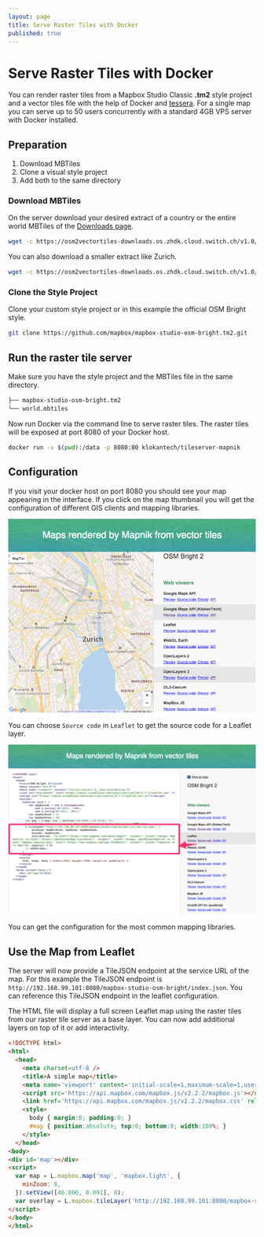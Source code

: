 ```yaml
---
layout: page
title: Serve Raster Tiles with Docker
published: true
---
```


# Serve Raster Tiles with Docker

You can render raster tiles from a Mapbox Studio Classic **.tm2** style project and a vector tiles file
with the help of Docker and [tessera](https://github.com/mojodna/tessera).
For a single map you can serve up to 50 users concurrently with a standard 4GB VPS server with Docker installed.

## Preparation

1. Download MBTiles
2. Clone a visual style project
3. Add both to the same directory

### Download MBTiles

On the server download your desired extract of a country or the
entire world MBTiles of the [Downloads page](/downloads).

```bash
wget -c https://osm2vectortiles-downloads.os.zhdk.cloud.switch.ch/v1.0/world.mbtiles
```

You can also download a smaller extract like Zurich.

```bash
wget -c https://osm2vectortiles-downloads.os.zhdk.cloud.switch.ch/v1.0/extracts/zurich.mbtiles
```

### Clone the Style Project

Clone your custom style project or in this example the official OSM Bright style.

```bash
git clone https://github.com/mapbox/mapbox-studio-osm-bright.tm2.git
```

## Run the raster tile server

Make sure you have the style project and the MBTiles file in the same directory.

```bash
├── mapbox-studio-osm-bright.tm2
└── world.mbtiles
```

Now run Docker via the command line to serve raster tiles.
The raster tiles will be exposed at port 8080 of your Docker host.

```bash
docker run -v $(pwd):/data -p 8080:80 klokantech/tileserver-mapnik
```

## Configuration

If you visit your docker host on port 8080 you should see your map appearing
in the interface. If you click on the map thumbnail you will get the configuration
of different GIS clients and mapping libraries.

![Mapping libraries configuration](/media/tileserver_docker_cmd.png)

You can choose `Source code` in `Leaflet` to get the source code for a Leaflet layer.

![Leaflet configuration](/media/leaflet_configuration_tileserver.png)

You can get the configuration for the most common mapping libraries.

## Use the Map from Leaflet

The server will now provide a TileJSON endpoint at the service URL of the map.
For this example the TileJSON endpoint is `http://192.168.99.101:8080/mapbox-studio-osm-bright/index.json`.
You can reference this TileJSON endpoint in the leaflet configuration.

The HTML file will display a full screen Leaflet map using the raster tiles from our
raster tile server as a base layer.
You can now add additional layers on top of it or add interactivity.

```html
<!DOCTYPE html>
<html>
  <head>
    <meta charset=utf-8 />
    <title>A simple map</title>
    <meta name='viewport' content='initial-scale=1,maximum-scale=1,user-scalable=no' />
    <script src='https://api.mapbox.com/mapbox.js/v2.2.2/mapbox.js'></script>
    <link href='https://api.mapbox.com/mapbox.js/v2.2.2/mapbox.css' rel='stylesheet' />
    <style>
      body { margin:0; padding:0; }
      #map { position:absolute; top:0; bottom:0; width:100%; }
    </style>
  </head>
<body>
<div id='map'></div>
<script>
  var map = L.mapbox.map('map', 'mapbox.light', {
    minZoom: 8,
  }).setView([46.806, 8.091], 8);
  var overlay = L.mapbox.tileLayer('http://192.168.99.101:8080/mapbox-studio-osm-bright/index.json').addTo(map);
</script>
</body>
</html>
```
